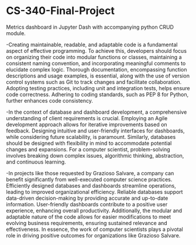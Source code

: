 # CS-340-Final-Project
Metrics dashboard in Jupyter Dash with accompanying python CRUD module. 

-Creating maintainable, readable, and adaptable code is a fundamental aspect of effective programming. To achieve this, developers should focus on organizing their code into modular functions or classes, maintaining a consistent naming convention, and incorporating meaningful comments to elucidate complex logic. Thorough documentation, encompassing function descriptions and usage examples, is essential, along with the use of version control systems such as Git to track changes and facilitate collaboration. Adopting testing practices, including unit and integration tests, helps ensure code correctness. Adhering to coding standards, such as PEP 8 for Python, further enhances code consistency.

-In the context of database and dashboard development, a comprehensive understanding of client requirements is crucial. Employing an Agile development approach allows for iterative improvements based on feedback. Designing intuitive and user-friendly interfaces for dashboards, while considering future scalability, is paramount. Similarly, databases should be designed with flexibility in mind to accommodate potential changes and expansions. For a computer scientist, problem-solving involves breaking down complex issues, algorithmic thinking, abstraction, and continuous learning.

-In projects like those requested by Grazioso Salvare, a company can benefit significantly from well-executed computer science practices. Efficiently designed databases and dashboards streamline operations, leading to improved organizational efficiency. Reliable databases support data-driven decision-making by providing accurate and up-to-date information. User-friendly dashboards contribute to a positive user experience, enhancing overall productivity. Additionally, the modular and adaptable nature of the code allows for easier modifications to meet evolving business requirements, ensuring sustained relevance and effectiveness. In essence, the work of computer scientists plays a pivotal role in driving positive outcomes for organizations like Grazioso Salvare.

